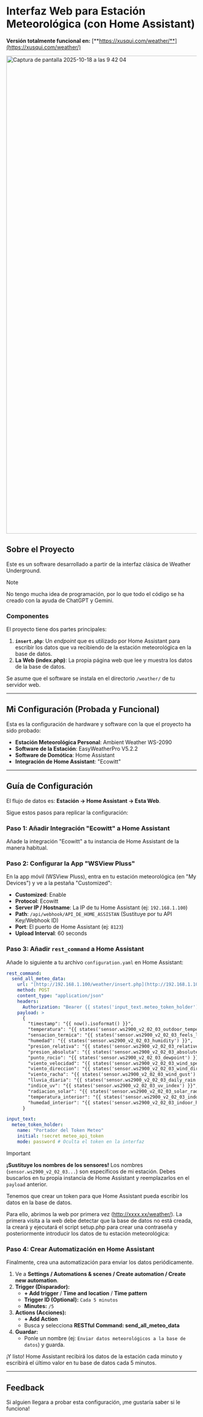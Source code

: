 # Interfaz Web para Estación Meteorológica (con Home Assistant)

**Versión totalmente funcional en:** [**https://xusqui.com/weather/**](https://xusqui.com/weather/)

<img width="1273" height="1264" alt="Captura de pantalla 2025-10-18 a las 9 42 04" src="https://github.com/user-attachments/assets/50994aba-f6c7-4ff5-9baf-ca1f2c293047" />

## Sobre el Proyecto

Este es un software desarrollado a partir de la interfaz clásica de Weather Underground.

> [!NOTE]
> No tengo mucha idea de programación, por lo que todo el código se ha creado con la ayuda de ChatGPT y Gemini.

### Componentes

El proyecto tiene dos partes principales:

1.  **`insert.php`**: Un *endpoint* que es utilizado por Home Assistant para escribir los datos que va recibiendo de la estación meteorológica en la base de datos.
2.  **La Web (index.php)**: La propia página web que lee y muestra los datos de la base de datos.

Se asume que el software se instala en el directorio `/weather/` de tu servidor web.

---

## Mi Configuración (Probada y Funcional)

Esta es la configuración de hardware y software con la que el proyecto ha sido probado:

* **Estación Meteorológica Personal**: Ambient Weather WS-2090
* **Software de la Estación**: EasyWeatherPro V5.2.2
* **Software de Domótica**: Home Assistant
* **Integración de Home Assistant**: "Ecowitt"

---

## Guía de Configuración

El flujo de datos es: **Estación $\rightarrow$ Home Assistant $\rightarrow$ Esta Web**.

Sigue estos pasos para replicar la configuración:

### Paso 1: Añadir Integración "Ecowitt" a Home Assistant

Añade la integración "Ecowitt" a tu instancia de Home Assistant de la manera habitual.

### Paso 2: Configurar la App "WSView Pluss"

En la app móvil (WSView Pluss), entra en tu estación meteorológica (en "My Devices") y ve a la pestaña "Customized":

* **Customized**: Enable
* **Protocol**: Ecowitt
* **Server IP / Hostname**: La IP de tu Home Assistant (ej: `192.168.1.100`)
* **Path**: `/api/webhook/API_DE_HOME_ASSISTAN` (Sustituye por tu API Key/Webhook ID)
* **Port**: El puerto de Home Assistant (ej: `8123`)
* **Upload Interval**: 60 seconds

### Paso 3: Añadir `rest_command` a Home Assistant

Añade lo siguiente a tu archivo `configuration.yaml` en Home Assistant:

```yaml
rest_command:
  send_all_meteo_data:
    url: "[http://192.168.1.100/weather/insert.php](http://192.168.1.100/weather/insert.php)" # Sustituye por la IP de tu servidor web
    method: POST
    content_type: "application/json"
    headers:
      Authorization: "Bearer {{ states('input_text.meteo_token_holder') }}"
    payload: >
      {
        "timestamp": "{{ now().isoformat() }}",
        "temperatura": "{{ states('sensor.ws2900_v2_02_03_outdoor_temperature') }}",
        "sensacion_termica": "{{ states('sensor.ws2900_v2_02_03_feels_like_temperature') }}",
        "humedad": "{{ states('sensor.ws2900_v2_02_03_humidity') }}",
        "presion_relativa": "{{ states('sensor.ws2900_v2_02_03_relative_pressure') }}",
        "presion_absoluta": "{{ states('sensor.ws2900_v2_02_03_absolute_pressure') }}",
        "punto_rocio": "{{ states('sensor.ws2900_v2_02_03_dewpoint') }}",
        "viento_velocidad": "{{ states('sensor.ws2900_v2_02_03_wind_speed') }}",
        "viento_direccion": "{{ states('sensor.ws2900_v2_02_03_wind_direction') }}",
        "viento_racha": "{{ states('sensor.ws2900_v2_02_03_wind_gust') }}",
        "lluvia_diaria": "{{ states('sensor.ws2900_v2_02_03_daily_rain') }}",
        "indice_uv": "{{ states('sensor.ws2900_v2_02_03_uv_index') }}",
        "radiacion_solar": "{{ states('sensor.ws2900_v2_02_03_solar_radiation') }}",
        "temperatura_interior": "{{ states('sensor.ws2900_v2_02_03_indoor_temperature') }}",
        "humedad_interior": "{{ states('sensor.ws2900_v2_02_03_indoor_humidity') }}"
      }

input_text:
  meteo_token_holder:
    name: "Portador del Token Meteo"
    initial: !secret meteo_api_token
    mode: password # Oculta el token en la interfaz
```
> [!IMPORTANT]
> **¡Sustituye los nombres de los sensores!** Los nombres (`sensor.ws2900_v2_02_03...`) son específicos de mi estación. Debes buscarlos en tu propia instancia de Home Assistant y reemplazarlos en el `payload` anterior.

Tenemos que crear un token para que Home Assistant pueda escribir los datos en la base de datos.

Para ello, abrimos la web por primera vez (http://xxxx.xx/weather/). La primera visita a la web debe detectar que la base de datos no está creada, la creará y ejecutará el script setup.php para crear una contraseña y posteriormente introducir los datos de tu estación meteorológica:



### Paso 4: Crear Automatización en Home Assistant

Finalmente, crea una automatización para enviar los datos periódicamente.

1.  Ve a **Settings / Automations & scenes / Create automation / Create new automation**.
2.  **Trigger (Disparador):**
    * **+ Add trigger** / **Time and location** / **Time pattern**
    * **Trigger ID (Optional):** `Cada 5 minutos`
    * **Minutes:** `/5`
3.  **Actions (Acciones):**
    * **+ Add Action**
    * Busca y selecciona **RESTful Command: send_all_meteo_data**
4.  **Guardar:**
    * Ponle un nombre (ej: `Enviar datos meteorológicos a la base de datos`) y guarda.

¡Y listo! Home Assistant recibirá los datos de la estación cada minuto y escribirá el último valor en tu base de datos cada 5 minutos.

---

## Feedback

Si alguien llegara a probar esta configuración, ¡me gustaría saber si le funciona!
